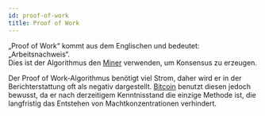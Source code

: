 ```yaml
---
id: proof-of-work
title: Proof of Work
---
```


„Proof of Work“ kommt aus dem Englischen und bedeutet: „Arbeitsnachweis“.  
Dies ist der Algorithmus den [Miner](../m/mining) verwenden, um Konsensus zu erzeugen.

Der Proof of Work-Algorithmus benötigt viel Strom, daher wird er in der Berichterstattung oft als negativ dargestellt. [Bitcoin](../b/bitcoin) benutzt diesen jedoch bewusst, da er nach derzeitigem Kenntnisstand die einzige Methode ist, die langfristig das Entstehen von Machtkonzentrationen verhindert.
